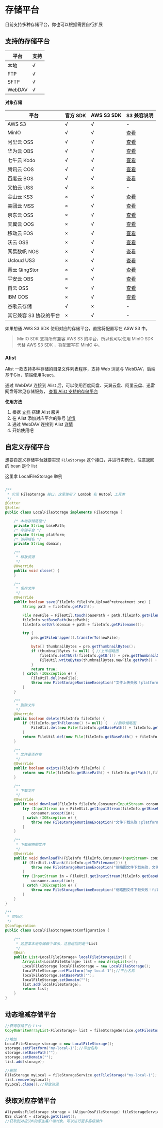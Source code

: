 # 存储平台

目前支持多种存储平台，你也可以根据需要自行扩展

## 支持的存储平台
| 平台   | 支持 |
|------|------|
| 本地   | √   |
| FTP  | √   |
| SFTP | √   |
| WebDAV | √   |

**对象存储**

| 平台 | 官方 SDK | AWS S3 SDK | S3 兼容说明 |
| ------- | ------- | ------- | ------- |
| AWS S3 | √ | √ | - |
| MinIO | √ | √ | [查看](http://docs.minio.org.cn/docs/master/java-client-quickstart-guide) |
| 阿里云 OSS | √ | √ | [查看](https://help.aliyun.com/document_detail/64919.html#title-cds-fai-yxp) |
| 华为云 OBS | √ | √ | [查看](https://support.huaweicloud.com/topic/74416-1-O-obsduixiangcunchufuwus3xieyi) |
| 七牛云 Kodo | √ | √ | [查看](https://developer.qiniu.com/kodo/4086/aws-s3-compatible) |
| 腾讯云 COS | √ | √ | [查看](https://cloud.tencent.com/document/product/436/37421) |
| 百度云 BOS | √ | √ | [查看](https://cloud.baidu.com/doc/BOS/s/Fjwvyq9xo) |
| 又拍云 USS | √ | × | - |
| 金山云 KS3 | × | √ | [查看](https://docs.ksyun.com/documents/959) |
| 美团云 MSS | × | √ | [查看](https://www.mtyun.com/doc/products/storage/mss/zhu-yao-gong-neng#兼容%20AWS%20S3%20协议) |
| 京东云 OSS | × | √ | [查看](https://docs.jdcloud.com/cn/object-storage-service/compatibility-api-overview) |
| 天翼云 OOS | × | √ | [查看](https://www.ctyun.cn/h5/help2/10000101/10001711) |
| 移动云 EOS | × | √ | [查看](https://ecloud.10086.cn/op-help-center/doc/article/24569) |
| 沃云 OSS | × | √ | [查看](https://support.woyun.cn/document.html?id=133&arcid=127) |
| 网易数帆 NOS | × | √ | [查看](https://www.163yun.com/help/documents/89796157866430464) |
| Ucloud US3 | × | √ | [查看](https://docs.ucloud.cn/ufile/s3/s3_introduction) |
| 青云 QingStor | × | √ | [查看](https://docs.qingcloud.com/qingstor/s3/) |
| 平安云 OBS | × | √ | [查看](https://yun.pingan.com/ssr/help/storage/obs/OBS_SDK_.Java_SDK_) |
| 首云 OSS  | × | √ | [查看](http://www.capitalonline.net.cn/zh-cn/service/distribution/oss-new/#product-adv) |
| IBM COS  | × | √ | [查看](https://cloud.ibm.com/docs/cloud-object-storage?topic=cloud-object-storage-compatibility-api) |
| 谷歌云存储 | √ | × | - |
| 其它兼容 S3 协议的平台  | × | √ | - |

如果想通 AWS S3 SDK 使用对应的存储平台，直接将配置写在 ASW S3 中。

> MinIO SDK 支持所有兼容 AWS S3 的平台，所以也可以使用 MinIO SDK 代替 AWS S3 SDK ，将配置写在 MinIO 中。


### Alist

Alist 一款支持多种存储的目录文件列表程序，支持 Web 浏览与 WebDAV，后端基于Gin，前端使用React。

通过 WebDAV 连接到 Alist 后，可以使用百度网盘、天翼云盘、阿里云盘、迅雷网盘等常见存储服务，
[查看 Alist 支持的存储平台](https://alist-doc.nn.ci/docs/webdav)

**使用方法**
1. 根据 [文档](https://alist-doc.nn.ci/docs/intro) 搭建 Alist 服务
2. 在 Alist 添加对应平台的账号 [详情](https://alist-doc.nn.ci/docs/driver/base)
3. 通过 WebDAV 连接到 Alist [详情](https://alist-doc.nn.ci/docs/webdav)
4. 开始使用吧


## 自定义存储平台

想要自定义存储平台就要实现 `FileStorage` 这个接口，并进行实例化，注意返回的 bean 是个 list

这里拿 LocalFileStorage 举例
```java

/**
 * 实现 FileStorage 接口，这里使用了 Lombok 和 Hutool 工具类
 */
@Getter
@Setter
public class LocalFileStorage implements FileStorage {

    /* 本地存储路径*/
    private String basePath;
    /* 存储平台 */
    private String platform;
    /* 访问域名 */
    private String domain;

    /**
     * 释放资源
     */
    @Override
    public void close() {
    }

    /**
     * 保存文件
     */
    @Override
    public boolean save(FileInfo fileInfo,UploadPretreatment pre) {
        String path = fileInfo.getPath();

        File newFile = FileUtil.touch(basePath + path,fileInfo.getFilename());
        fileInfo.setBasePath(basePath);
        fileInfo.setUrl(domain + path + fileInfo.getFilename());

        try {
            pre.getFileWrapper().transferTo(newFile);

            byte[] thumbnailBytes = pre.getThumbnailBytes();
            if (thumbnailBytes != null) { //上传缩略图
                fileInfo.setThUrl(fileInfo.getUrl() + pre.getThumbnailSuffix());
                FileUtil.writeBytes(thumbnailBytes,newFile.getPath() + pre.getThumbnailSuffix());
            }
            return true;
        } catch (IOException e) {
            FileUtil.del(newFile);
            throw new FileStorageRuntimeException("文件上传失败！platform：" + platform + "，filename：" + fileInfo.getOriginalFilename(),e);
        }
    }

    /**
     * 删除文件
     */
    @Override
    public boolean delete(FileInfo fileInfo) {
        if (fileInfo.getThFilename() != null) {   //删除缩略图
            FileUtil.del(new File(fileInfo.getBasePath() + fileInfo.getPath(),fileInfo.getThFilename()));
        }
        return FileUtil.del(new File(fileInfo.getBasePath() + fileInfo.getPath(),fileInfo.getFilename()));
    }

    /**
     * 文件是否存在
     */
    @Override
    public boolean exists(FileInfo fileInfo) {
        return new File(fileInfo.getBasePath() + fileInfo.getPath(),fileInfo.getFilename()).exists();
    }

    /**
     * 下载文件
     */
    @Override
    public void download(FileInfo fileInfo,Consumer<InputStream> consumer) {
        try (InputStream in = FileUtil.getInputStream(fileInfo.getBasePath() + fileInfo.getPath() + fileInfo.getFilename())) {
            consumer.accept(in);
        } catch (IOException e) {
            throw new FileStorageRuntimeException("文件下载失败！platform：" + fileInfo,e);
        }
    }

    /**
     * 下载缩略图文件
     */
    @Override
    public void downloadTh(FileInfo fileInfo,Consumer<InputStream> consumer) {
        if (StrUtil.isBlank(fileInfo.getThFilename())) {
            throw new FileStorageRuntimeException("缩略图文件下载失败，文件不存在！fileInfo：" + fileInfo);
        }
        try (InputStream in = FileUtil.getInputStream(fileInfo.getBasePath() + fileInfo.getPath() + fileInfo.getThFilename())) {
            consumer.accept(in);
        } catch (IOException e) {
            throw new FileStorageRuntimeException("缩略图文件下载失败！fileInfo：" + fileInfo,e);
        }
    }
}

/**
 * 初始化
 */
@Configuration
public class LocalFileStorageAutoConfiguration {

    /**
     * 这里拿本地存储做个演示，注意返回的是个List
     */
    @Bean
    public List<LocalFileStorage> localFileStorageList() {
        ArrayList<LocalFileStorage> list = new ArrayList<>();
        LocalFileStorage localFileStorage = new LocalFileStorage();
        localFileStorage.setPlatform("my-local-1");//平台名称
        localFileStorage.setBasePath("");
        localFileStorage.setDomain("");
        list.add(localFileStorage);
        return list;
    }
}
```


## 动态增减存储平台

```java
//获得存储平台 List
CopyOnWriteArrayList<FileStorage> list = fileStorageService.getFileStorageList();

//增加
LocalFileStorage storage = new LocalFileStorage();
storage.setPlatform("my-local-1");//平台名称
storage.setBasePath("");
storage.setDomain("");
list.add(storage);

//删除
FileStorage myLocal = fileStorageService.getFileStorage("my-local-1");
list.remove(myLocal);
myLocal.close();//释放资源
```

## 获取对应存储平台

```java
AliyunOssFileStorage storage = (AliyunOssFileStorage) fileStorageService.getFileStorage("aliyun-oss-1");
OSS client = storage.getClient();
//获取到对应SDK的原生客户端对象，可以进行更多高级操作
```

